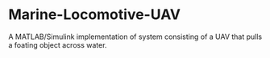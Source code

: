 # Marine-Locomotive-UAV
A MATLAB/Simulink implementation of system consisting of a UAV that pulls a foating object across water.
